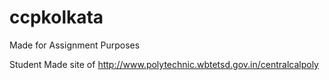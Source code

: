 # ccpkolkata

Made for Assignment Purposes 

Student Made site of http://www.polytechnic.wbtetsd.gov.in/centralcalpoly


